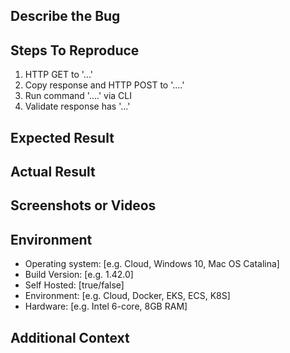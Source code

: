 <!--
Please do not submit feature requests. The [Community Forums][1]
has a section for submitting, voting for, and discussing product
feature requests.
[1]: https://community.bitwarden.com

Please remove HTML comments before finalizing your submission.
-->

## Describe the Bug

<!-- Comment:
A clear and concise description of what the bug is.
-->

## Steps To Reproduce

<!-- Comment:
How can we reproduce the behavior:
-->

1. HTTP GET to '...'
2. Copy response and HTTP POST to '....'
3. Run command '....' via CLI
4. Validate response has '...'

## Expected Result

<!-- Comment:
A clear and concise description of what you expected to happen.
-->

## Actual Result

<!-- Comment:
A clear and concise description of what is happening.
-->

## Screenshots or Videos

<!-- Comment:
If applicable, add screenshots and/or a short video to help explain your problem.
-->

## Environment

- Operating system: [e.g. Cloud, Windows 10, Mac OS Catalina]
- Build Version: [e.g. 1.42.0]
- Self Hosted: [true/false]
- Environment: [e.g. Cloud, Docker, EKS, ECS, K8S]
- Hardware: [e.g. Intel 6-core, 8GB RAM]

## Additional Context

<!-- Comment:
Add any other context about the problem here.
-->
